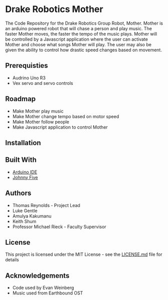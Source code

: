 # Drake Robotics Mother
The Code Repository for the Drake Robotics Group Robot, Mother.  Mother is an arduino powered robot that will chase a person and play music.  The faster Mother moves, the faster the tempo of the music plays.  Mother will be controlled by a Javascript application where the user can activate Mother and choose what songs Mother will play.  The user may also be given the ability to control how drastic speed changes based on movement.

## Prerequisties

* Audrino Uno R3
* Vex servo and servo controls

## Roadmap
* Make Mother play music
* Make Mother change tempo based on motor speed
* Make Mother follow people
* Make Javascript application to control Mother

## Installation

## Built With
* [Arduino IDE](https://www.arduino.cc/en/main/software)
* [Johnny Five](http://johnny-five.io/)

## Authors
* Thomas Reynolds - Project Lead
* Luke Gentle
* Amulya Kakumanu
* Keith Shum
* Professor Michael Rieck - Faculty Supervisor

## License
This project is licensed under the MIT License - see the [LICENSE.md](LICENSE.md) file for details

## Acknowledgements
* Code used by Evan Weinberg
* Music used from Earthbound OST       

